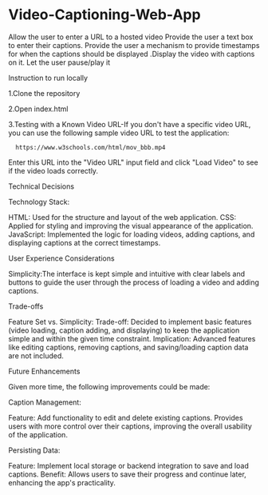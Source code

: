# Video-Captioning-Web-App
Allow the user to enter a URL to a hosted video Provide the user a text box to enter their captions. Provide the user a mechanism to provide timestamps for when the captions should be displayed .Display the video with captions on it. Let the user pause/play it

Instruction to run locally 

1.Clone the repository

2.Open index.html

3.Testing with a Known Video URL-If you don't have a specific video URL, you can use the following sample video URL to test the application:

      https://www.w3schools.com/html/mov_bbb.mp4

Enter this URL into the "Video URL" input field and click "Load Video" to see if the video loads correctly.




Technical Decisions

 Technology Stack:

 HTML: Used for the structure and layout of the web application.
 CSS: Applied for styling and improving the visual appearance of the application.
 JavaScript: Implemented the logic for loading videos, adding captions, and displaying captions at the correct timestamps.



User Experience Considerations

Simplicity:The interface is kept simple and intuitive with clear labels and buttons to guide the user through the process of loading a video and adding captions.



Trade-offs

 Feature Set vs. Simplicity:
 Trade-off: Decided to implement basic features (video loading, caption adding, and displaying) to keep the application simple and within the given time constraint.
 Implication: Advanced features like editing captions, removing captions, and saving/loading caption data are not included.



Future Enhancements

  Given more time, the following improvements could be made:

  Caption Management:

  Feature: Add functionality to edit and delete existing captions.
  Provides users with more control over their captions, improving the overall usability of the application.

  Persisting Data:

  Feature: Implement local storage or backend integration to save and load captions.
  Benefit: Allows users to save their progress and continue later, enhancing the app's practicality.


